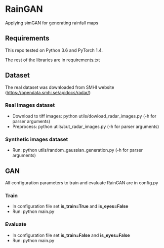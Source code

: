 # RainGAN
Applying simGAN for generating rainfall maps

## Requirements

This repo tested on Python 3.6 and PyTorch 1.4.

The rest of the libraries are in requirements.txt

## Dataset
The real dataset was downloaded from SMHI website (https://opendata.smhi.se/apidocs/radar/)

### Real images dataset
- Download to tiff images: python utils/dowload_radar_images.py (-h for parser arguments)
- Preprocess: python utils/cut_radar_images.py (-h for parser arguments)

### Synthetic images dataset
- Run: python utils/random_gaussian_generation.py (-h for parser arguments)
## GAN
All configuration parameters to train and evaluate RainGAN are in config.py
### Train
- In configuration file set __is_train=True__ and __is_eyes=False__
- Run: python main.py

### Evaluate
- In configuration file set __is_train=False__ and __is_eyes=False__
- Run: python main.py

